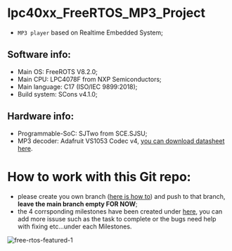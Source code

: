 
# lpc40xx_FreeRTOS_MP3_Project
* `MP3 player` based on Realtime Embedded System; 
## Software info:
* Main OS: FreeROTS V8.2.0;
* Main CPU: LPC4078F from NXP Semiconductors; 
* Main language: C17 (ISO/IEC 9899:2018);
* Build system: SCons v4.1.0;
## Hardware info:
* Programmable-SoC: SJTwo from SCE.SJSU;
* MP3 decoder: Adafruit VS1053 Codec v4, [you can download datasheet here](https://cdn-shop.adafruit.com/datasheets/vs1053.pdf).
# How to work with this Git repo:
* please create you own branch ([here is how to](https://gist.github.com/nanusdad/7e516743e5e709073f7e)) and push to that branch, **leave the main branch empty FOR NOW**;
* the 4 corrsponding milestones have been created under [here](https://github.com/CMPE146-MP3-PROJECT/FreeRTOS_MP3_Project/milestones), you can add more issuse such as the task to complete or the bugs need help with fixing etc...under each Milestones.

![free-rtos-featured-1](https://user-images.githubusercontent.com/60235970/114663901-d879c180-9caf-11eb-99f8-07a139057adf.jpg)



